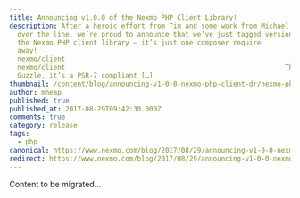 ```yaml
---
title: Announcing v1.0.0 of the Nexmo PHP Client Library!
description: After a heroic effort from Tim and some work from Michael to get it
  over the line, we’re proud to announce that we’ve just tagged version 1.0 of
  the Nexmo PHP client library – it’s just one composer require
  away! 																composer require
  nexmo/client																					12										composer require
  nexmo/client 														 The Tech Built on top of Zend Diactoros and
  Guzzle, it’s a PSR-7 compliant […]
thumbnail: /content/blog/announcing-v1-0-0-nexmo-php-client-dr/nexmo-php-release.png
author: mheap
published: true
published_at: 2017-08-29T09:42:30.000Z
comments: true
category: release
tags:
  - php
canonical: https://www.nexmo.com/blog/2017/08/29/announcing-v1-0-0-nexmo-php-client-dr
redirect: https://www.nexmo.com/blog/2017/08/29/announcing-v1-0-0-nexmo-php-client-dr
---
```


Content to be migrated...
